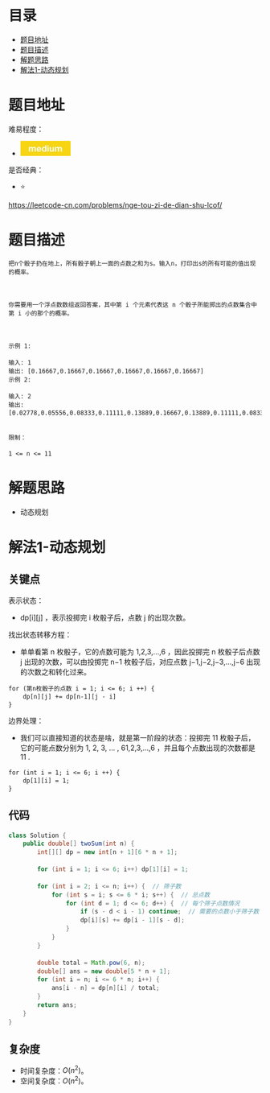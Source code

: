 # 目录
* [题目地址](#题目地址)
* [题目描述](#题目描述)
* [解题思路](#解题思路)
* [解法1-动态规划](#解法1-动态规划)



# 题目地址
难易程度：
- ![medium.jpg](../../.images/medium.jpg)

是否经典：
- ⭐️

https://leetcode-cn.com/problems/nge-tou-zi-de-dian-shu-lcof/

# 题目描述
```$xslt
把n个骰子扔在地上，所有骰子朝上一面的点数之和为s。输入n，打印出s的所有可能的值出现的概率。

 

你需要用一个浮点数数组返回答案，其中第 i 个元素代表这 n 个骰子所能掷出的点数集合中第 i 小的那个的概率。

 

示例 1:

输入: 1
输出: [0.16667,0.16667,0.16667,0.16667,0.16667,0.16667]
示例 2:

输入: 2
输出: [0.02778,0.05556,0.08333,0.11111,0.13889,0.16667,0.13889,0.11111,0.08333,0.05556,0.02778]
 

限制：

1 <= n <= 11
```


# 解题思路
- 动态规划


# 解法1-动态规划
## 关键点
表示状态：
- dp[i][j] ，表示投掷完 i 枚骰子后，点数 j 的出现次数。

找出状态转移方程：
- 单单看第 n 枚骰子，它的点数可能为 1,2,3,...,6 ，因此投掷完 n 枚骰子后点数 j 出现的次数，可以由投掷完 n−1 枚骰子后，对应点数 j−1,j−2,j−3,...,j−6 出现的次数之和转化过来。
```$xslt
for (第n枚骰子的点数 i = 1; i <= 6; i ++) {
    dp[n][j] += dp[n-1][j - i]
}
```

边界处理：
- 我们可以直接知道的状态是啥，就是第一阶段的状态：投掷完 11 枚骰子后，它的可能点数分别为 1, 2, 3, ... , 61,2,3,...,6 ，并且每个点数出现的次数都是 11 .
```$xslt
for (int i = 1; i <= 6; i ++) {
    dp[1][i] = 1;
}
```

## 代码
```Java
class Solution {
    public double[] twoSum(int n) {
        int[][] dp = new int[n + 1][6 * n + 1];

        for (int i = 1; i <= 6; i++) dp[1][i] = 1;

        for (int i = 2; i <= n; i++) {  // 筛子数
            for (int s = i; s <= 6 * i; s++) {  // 总点数
                for (int d = 1; d <= 6; d++) {  // 每个筛子点数情况
                    if (s - d < i - 1) continue;  // 需要的点数小于筛子数
                    dp[i][s] += dp[i - 1][s - d];
                }
            }
        }

        double total = Math.pow(6, n);
        double[] ans = new double[5 * n + 1];
        for (int i = n; i <= 6 * n; i++) {
            ans[i - n] = dp[n][i] / total;
        }
        return ans;
    }
}
```


## 复杂度
- 时间复杂度：$O(n^2)$。
- 空间复杂度：$O(n^2)$。